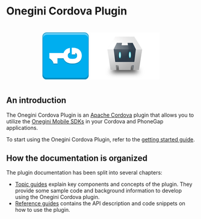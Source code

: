 # Onegini Cordova Plugin

<div style="text-align:center; margin:40px" class="image logo">
    <img height="125" src="images/logo.png" alt=""/>
    <img height="125" src="images/cordova-logo.png" alt=""/>
</div>

## An introduction

The Onegini Cordova Plugin is an [Apache Cordova](https://cordova.apache.org/) plugin that allows you to utilize the [Onegini Mobile SDKs](https://docs.onegini.com/onegini-sdk.html) in your Cordova and PhoneGap applications.

To start using the Onegini Cordova Plugin, refer to the [getting started guide](topics/getting-started.md).

## How the documentation is organized

The plugin documentation has been split into several chapters:
- [Topic guides](topics/introduction.md) explain key components and concepts of the plugin. They provide some sample code and background information to develop using the Onegini Cordova plugin.
- [Reference guides](reference/introduction.md) contains the API description and code snippets on how to use the plugin.
